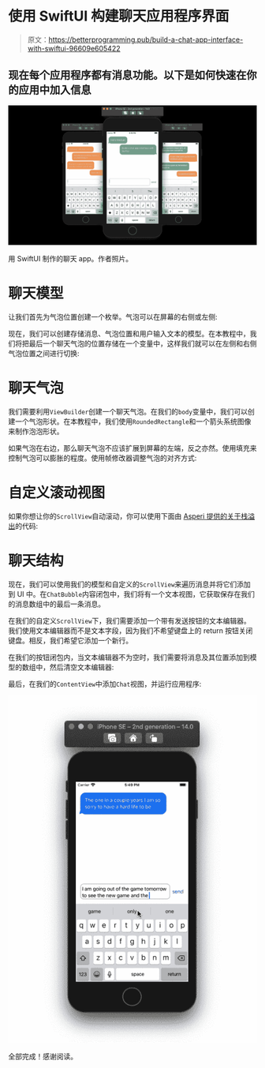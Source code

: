 # 使用 SwiftUI 构建聊天应用程序界面

> 原文：<https://betterprogramming.pub/build-a-chat-app-interface-with-swiftui-96609e605422>

## 现在每个应用程序都有消息功能。以下是如何快速在你的应用中加入信息

![](img/9e70e6befc716bde592f2d3e2a7cbcaf.png)

用 SwiftUI 制作的聊天 app。作者照片。

# 聊天模型

让我们首先为气泡位置创建一个枚举。气泡可以在屏幕的右侧或左侧:

现在，我们可以创建存储消息、气泡位置和用户输入文本的模型。在本教程中，我们将把最后一个聊天气泡的位置存储在一个变量中，这样我们就可以在左侧和右侧气泡位置之间进行切换:

# 聊天气泡

我们需要利用`ViewBuilder`创建一个聊天气泡。在我们的`body`变量中，我们可以创建一个气泡形状。在本教程中，我们使用`RoundedRectangle`和一个箭头系统图像来制作泡泡形状。

如果气泡在右边，那么聊天气泡不应该扩展到屏幕的左端，反之亦然。使用填充来控制气泡可以膨胀的程度。使用帧修改器调整气泡的对齐方式:

# 自定义滚动视图

如果你想让你的`ScrollView`自动滚动，你可以使用下面由 [Asperi 提供的关于栈溢出](https://stackoverflow.com/a/58708206)的代码:

# 聊天结构

现在，我们可以使用我们的模型和自定义的`ScrollView`来遍历消息并将它们添加到 UI 中。在`ChatBubble`内容闭包中，我们将有一个文本视图，它获取保存在我们的消息数组中的最后一条消息。

在我们的自定义`ScrollView`下，我们需要添加一个带有发送按钮的文本编辑器。我们使用文本编辑器而不是文本字段，因为我们不希望键盘上的 return 按钮关闭键盘。相反，我们希望它添加一个新行。

在我们的按钮闭包内，当文本编辑器不为空时，我们需要将消息及其位置添加到模型的数组中，然后清空文本编辑器:

最后，在我们的`ContentView`中添加`Chat`视图，并运行应用程序:

![](img/5b51c94996561113850e8b6fe50a1d7a.png)

全部完成！感谢阅读。
